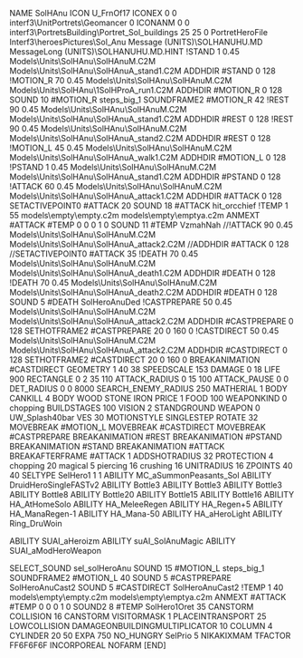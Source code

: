 NAME SolHAnu
ICON U_FrnOf17
ICONEX 0 0 interf3\UnitPortrets\Geomancer 0
ICONANM 0 0 interf3\PortretsBuilding\Portret_Sol_buildings 25 25 0
PortretHeroFile Interf3\heroesPictures\Sol_Anu
Message (UNITS)\SOLHANUHU.MD
MessageLong (UNITS)\SOLHANUHU.MD.HINT
!STAND          1 0.45 Models\Units\SolHAnu\SolHAnuM.C2M Models\Units\SolHAnu\SolHAnuA_stand1.C2M
ADDHDIR #STAND 0 128
!MOTION_R      70 0.45 Models\Units\SolHAnu\SolHAnuM.C2M Models\Units\SolHAnu\1SolHProA_run1.C2M
ADDHDIR #MOTION_R 0 128
SOUND 10 #MOTION_R steps_big_1
SOUNDFRAME2 #MOTION_R 42
!REST          90 0.45 Models\Units\SolHAnu\SolHAnuM.C2M Models\Units\SolHAnu\SolHAnuA_stand1.C2M
ADDHDIR #REST 0 128
!REST          90 0.45 Models\Units\SolHAnu\SolHAnuM.C2M Models\Units\SolHAnu\SolHAnuA_stand2.C2M
ADDHDIR #REST 0 128
!MOTION_L      45 0.45 Models\Units\SolHAnu\SolHAnuM.C2M Models\Units\SolHAnu\SolHAnuA_walk1.C2M
ADDHDIR #MOTION_L 0 128 
!PSTAND        1  0.45 Models\Units\SolHAnu\SolHAnuM.C2M Models\Units\SolHAnu\SolHAnuA_stand1.C2M
ADDHDIR #PSTAND 0 128 
!ATTACK        60 0.45 Models\Units\SolHAnu\SolHAnuM.C2M Models\Units\SolHAnu\SolHAnuA_attack1.C2M
ADDHDIR #ATTACK 0 128
SETACTIVEPOINT0 #ATTACK 20
SOUND 18 #ATTACK hit_orcchief
!TEMP  1 55 models\empty\empty.c2m models\empty\emptya.c2m
ANMEXT #ATTACK #TEMP 0 0 0 1 0
SOUND 11 #TEMP VzmahNah
//!ATTACK        90 0.45 Models\Units\SolHAnu\SolHAnuM.C2M Models\Units\SolHAnu\SolHAnuA_attack2.C2M
//ADDHDIR #ATTACK 0 128
//SETACTIVEPOINT0 #ATTACK 35
!DEATH         70 0.45 Models\Units\SolHAnu\SolHAnuM.C2M Models\Units\SolHAnu\SolHAnuA_death1.C2M
ADDHDIR #DEATH 0 128
!DEATH         70 0.45 Models\Units\SolHAnu\SolHAnuM.C2M Models\Units\SolHAnu\SolHAnuA_death2.C2M
ADDHDIR #DEATH 0 128
SOUND 5 #DEATH SolHeroAnuDed
!CASTPREPARE   50 0.45 Models\Units\SolHAnu\SolHAnuM.C2M Models\Units\SolHAnu\SolHAnuA_attack2.C2M
ADDHDIR #CASTPREPARE 0 128
SETHOTFRAME2 #CASTPREPARE 20 0 160 0
!CASTDIRECT    50 0.45 Models\Units\SolHAnu\SolHAnuM.C2M Models\Units\SolHAnu\SolHAnuA_attack2.C2M
ADDHDIR #CASTDIRECT 0 128
SETHOTFRAME2 #CASTDIRECT 20 0 160 0
BREAKANIMATION #CASTDIRECT
GEOMETRY 1 40 38
SPEEDSCALE 153
DAMAGE   0 18
LIFE     900
RECTANGLE 0 2 35 110
ATTACK_RADIUS 0 15 100
ATTACK_PAUSE 0 0
DET_RADIUS 0 0 8000
SEARCH_ENEMY_RADIUS 250
MATHERIAL 1 BODY
CANKILL 4 BODY WOOD STONE IRON
PRICE 1 FOOD 100
WEAPONKIND 0 chopping
BUILDSTAGES 100
VISION 2
STANDGROUND
WEAPON 0 UW_Splash40bar
VES 30
MOTIONSTYLE SINGLESTEP
ROTATE 32
MOVEBREAK #MOTION_L
MOVEBREAK #CASTDIRECT
MOVEBREAK #CASTPREPARE
BREAKANIMATION #REST
BREAKANIMATION #PSTAND
BREAKANIMATION #STAND
BREAKANIMATION #ATTACK
BREAKAFTERFRAME #ATTACK 1
ADDSHOTRADIUS 32
PROTECTION 4 chopping 20 magical 5 piercing 16 crushing 16
UNITRADIUS 16
ZPOINTS 40 40
SELTYPE SelHero1 1 1
ABILITY MC_aSummonPeasants_Sol
ABILITY DruidHeroSingleFASTv2
ABILITY Bottle3
ABILITY Bottle3
ABILITY Bottle3
ABILITY Bottle8
ABILITY Bottle20
ABILITY Bottle15
ABILITY Bottle16
ABILITY HA_AtHomeSolo
ABILITY HA_MeleeRegen
ABILITY HA_Regen+5
ABILITY HA_ManaRegen-1
ABILITY HA_Mana-50
ABILITY HA_aHeroLight
ABILITY Ring_DruWoin

ABILITY SUAI_aHeroizm
ABILITY suAI_SolAnuMagic
ABILITY SUAI_aModHeroWeapon

SELECT_SOUND sel_solHeroAnu
SOUND 15 #MOTION_L steps_big_1
SOUNDFRAME2 #MOTION_L 40
SOUND 5 #CASTPREPARE SolHeroAnuCast2
SOUND 5 #CASTDIRECT SolHeroAnuCast2
!TEMP  1 40 models\empty\empty.c2m models\empty\emptya.c2m
ANMEXT #ATTACK #TEMP 0 0 0 1 0
SOUND2 8 #TEMP SolHero1Oret 35
CANSTORM
COLLISION 16
CANSTORM
VISITORMASK 1
PLACEINTRANSPORT 25
LOWCOLLISION
DAMAGEONBUILDINGMULTIPLICATOR 10
COLUMN 4
CYLINDER 20 50
EXPA 750
NO_HUNGRY
SelPrio 5
NIKAKIXMAM
TFACTOR FF6F6F6F
INCORPOREAL
NOFARM
[END]